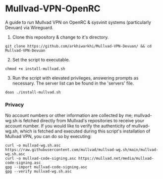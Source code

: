 # Mullvad-VPN-OpenRC
A guide to run Mullvad VPN on OpenRC & sysvinit systems (particularly Devuan) via Wireguard.

1. Clone this repository & change to it's directory.
```
git clone https://github.com/arkhiwarkhi/Mullvad-VPN-Devuan/ && cd Mullvad-VPN-Devuan
```
2. Set the script to executable.
```
chmod +x install-mullvad.sh
```
3. Run the script with elevated privileges, answering prompts as necessary. The server list can be found in the 'servers' file.
```
doas ./install-mullvad.sh
```
### Privacy
No account numbers or other information are collected by me; mullvad-wg.sh is fetched directly from Mullvad's repositories to receive your account number. If you would like to verify the authenticity of mullvad-wg.sh, which is fetched and executed during this script's installation of Mullvad VPN, you can do so by executing:
```
curl -o mullvad-wg.sh.asc https://raw.githubusercontent.com/mullvad/mullvad-wg.sh/main/mullvad-wg.sh.asc
curl -o mullvad-code-signing.asc https://mullvad.net/media/mullvad-code-signing.asc
gpg --import mullvad-code-signing.asc
gpg --verify mullvad-wg.sh.asc
```
